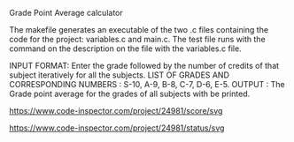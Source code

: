 Grade Point Average calculator

The makefile generates an executable of the two .c files containing the code for the project: variables.c and main.c. The test file runs with the command on the description on the file with the variables.c file. 

INPUT FORMAT: Enter the grade followed by the number of credits of that subject iteratively for all the subjects.
LIST OF GRADES AND CORRESPONDING NUMBERS : 
S-10, 
A-9, 
B-8, 
C-7, 
D-6, 
E-5. 
OUTPUT : The Grade point average for the grades of all subjects with be printed.

https://www.code-inspector.com/project/24981/score/svg

https://www.code-inspector.com/project/24981/status/svg
